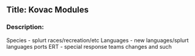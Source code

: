 ## Title: Kovac Modules

### Description:

Species - splurt races/recreation/etc
Languages - new languages/splurt languages ports
ERT - special response teams changes and such
